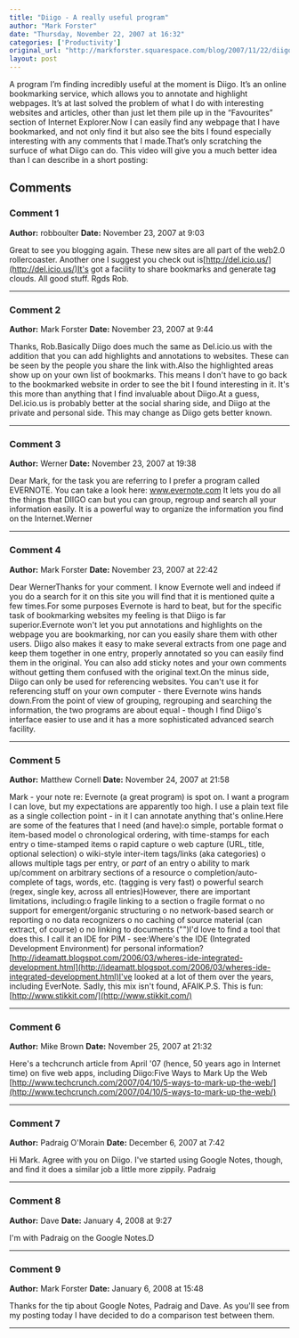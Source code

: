 ```yaml
---
title: "Diigo - A really useful program"
author: "Mark Forster"
date: "Thursday, November 22, 2007 at 16:32"
categories: ['Productivity']
original_url: "http://markforster.squarespace.com/blog/2007/11/22/diigo-a-really-useful-program.html"
layout: post
---
```


A program I’m finding incredibly useful at the moment is Diigo. It’s an online bookmarking service, which allows you to annotate and highlight webpages. It’s at last solved the problem of what I do with interesting websites and articles, other than just let them pile up in the “Favourites” section of Internet Explorer.Now I can easily find any webpage that I have bookmarked, and not only find it but also see the bits I found especially interesting with any comments that I made.That’s only scratching the surfuce of what Diigo can do. This video will give you a much better idea than I can describe in a short posting:

## Comments

### Comment 1
**Author:** robboulter
**Date:** November 23, 2007 at 9:03

Great to see you blogging again. These new sites are all part of the web2.0 rollercoaster. Another one I suggest you check out is[http://del.icio.us/](http://del.icio.us/)It's got a facility to share bookmarks and generate tag clouds. All good stuff. Rgds Rob.

---

### Comment 2
**Author:** Mark Forster
**Date:** November 23, 2007 at 9:44

Thanks, Rob.Basically Diigo does much the same as Del.icio.us with the addition that you can add highlights and annotations to websites. These can be seen by the people you share the link with.Also the highlighted areas show up on your own list of bookmarks. This means I don't have to go back to the bookmarked website in order to see the bit I found interesting in it. It's this more than anything that I find invaluable about Diigo.At a guess, Del.icio.us is probably better at the social sharing side, and Diigo at the private and personal side. This may change as Diigo gets better known.

---

### Comment 3
**Author:** Werner
**Date:** November 23, 2007 at 19:38

Dear Mark,
for the task you are referring to I prefer a program called EVERNOTE. You can take a look here: www.evernote.com
It lets you do all the things that DIIGO can but you can group, regroup and search all your information easily. It is a powerful way to organize the information you find on the Internet.Werner

---

### Comment 4
**Author:** Mark Forster
**Date:** November 23, 2007 at 22:42

Dear WernerThanks for your comment. I know Evernote well and indeed if you do a search for it on this site you will find that it is mentioned quite a few times.For some purposes Evernote is hard to beat, but for the specific task of bookmarking websites my feeling is that Diigo is far superior.Evernote won't let you put annotations and highlights on the webpage you are bookmarking, nor can you easily share them with other users. Diigo also makes it easy to make several extracts from one page and keep them together in one entry, properly annotated so you can easily find them in the original. You can also add sticky notes and your own comments without getting them confused with the original text.On the minus side, Diigo can only be used for referencing websites. You can't use it for referencing stuff on your own computer - there Evernote wins hands down.From the point of view of grouping, regrouping and searching the information, the two programs are about equal - though I find Diigo's interface easier to use and it has a more sophisticated advanced search facility.

---

### Comment 5
**Author:** Matthew Cornell
**Date:** November 24, 2007 at 21:58

Mark - your note re: Evernote (a great program) is spot on. I want a program I can love, but my expectations are apparently too high. I use a plain text file as a single collection point - in it I can annotate anything that's online.Here are some of the features that I need (and have):o simple, portable format
o item-based model
o chronological ordering, with time-stamps for each entry
o time-stamped items
o rapid capture
o web capture (URL, title, optional selection)
o wiki-style inter-item tags/links (aka categories)
o allows multiple tags per entry, or *part* of an entry
o ability to mark up/comment on arbitrary sections of a resource
o completion/auto-complete of tags, words, etc. (tagging is very fast)
o powerful search (regex, single key, across all entries)However, there are important limitations, including:o fragile linking to a section
o fragile format
o no support for emergent/organic structuring
o no network-based search or reporting
o no data recognizers
o no caching of source material (can extract, of course)
o no linking to documents ("")I'd love to find a tool that does this. I call it an IDE for PIM - see:Where's the IDE (Integrated Development Environment) for personal information?
[http://ideamatt.blogspot.com/2006/03/wheres-ide-integrated-development.html](http://ideamatt.blogspot.com/2006/03/wheres-ide-integrated-development.html)I've looked at a lot of them over the years, including EverNote. Sadly, this mix isn't found, AFAIK.P.S. This is fun: [http://www.stikkit.com/](http://www.stikkit.com/)

---

### Comment 6
**Author:** Mike Brown
**Date:** November 25, 2007 at 21:32

Here's a techcrunch article from April '07 (hence, 50 years ago in Internet time) on five web apps, including Diigo:Five Ways to Mark Up the Web
[http://www.techcrunch.com/2007/04/10/5-ways-to-mark-up-the-web/](http://www.techcrunch.com/2007/04/10/5-ways-to-mark-up-the-web/)

---

### Comment 7
**Author:** Padraig O'Morain
**Date:** December 6, 2007 at 7:42

Hi Mark. Agree with you on Diigo. I've started using Google Notes, though, and find it does a similar job a little more zippily. Padraig

---

### Comment 8
**Author:** Dave
**Date:** January 4, 2008 at 9:27

I'm with Padraig on the Google Notes.D

---

### Comment 9
**Author:** Mark Forster
**Date:** January 6, 2008 at 15:48

Thanks for the tip about Google Notes, Padraig and Dave. As you'll see from my posting today I have decided to do a comparison test between them.

---
